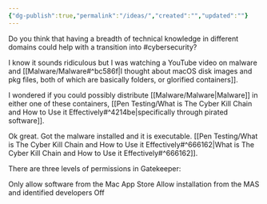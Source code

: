 ```yaml
---
{"dg-publish":true,"permalink":"/ideas/","created":"","updated":""}
---
```




Do you think that having a breadth of technical knowledge in different domains could help with a transition into #cybersecurity?

I know it sounds ridiculous but I was watching a YouTube video on malware and [[Malware/Malware#^bc586f\|I thought about macOS disk images and pkg files, both of which are basically folders, or glorified containers]].

I wondered if you could possibly distribute [[Malware/Malware\|Malware]] in either one of these containers, [[Pen Testing/What is The Cyber Kill Chain and How to Use it Effectively#^4214be\|specifically through pirated software]]. 

Ok great. Got the malware installed and it is executable. [[Pen Testing/What is The Cyber Kill Chain and How to Use it Effectively#^666162\|What is The Cyber Kill Chain and How to Use it Effectively#^666162]].

There are three levels of permissions in Gatekeeper:

Only allow software from the Mac App Store
Allow installation from the MAS and identified developers 
Off

